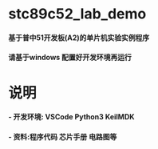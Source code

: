 # stc89c52_lab_demo
#### 基于普中51开发板(A2)的单片机实验实例程序
#### 请基于windows 配置好开发环境再运行



# 说明
#### - 开发环境:  VSCode  Python3 KeilMDK

#### - 资料:程序代码 芯片手册 电路图等

